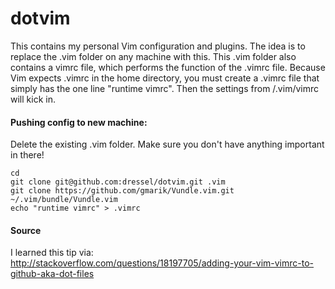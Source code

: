 # dotvim

This contains my personal Vim configuration and plugins. The idea is to replace the .vim folder on any machine with this. This .vim folder also contains a vimrc file, which performs the function of the .vimrc file. Because Vim expects .vimrc in the home directory, you must create a .vimrc file that simply has the one line "runtime vimrc". Then the settings from /.vim/vimrc will kick in.

#### Pushing config to new machine:

Delete the existing .vim folder. Make sure you don't have anything important in there!
```
cd
git clone git@github.com:dressel/dotvim.git .vim
git clone https://github.com/gmarik/Vundle.vim.git ~/.vim/bundle/Vundle.vim
echo "runtime vimrc" > .vimrc
```
#### Source

I learned this tip via:<br>
http://stackoverflow.com/questions/18197705/adding-your-vim-vimrc-to-github-aka-dot-files
